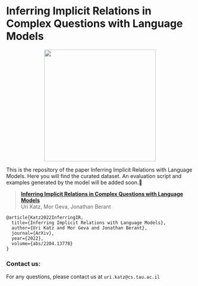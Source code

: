 # Inferring Implicit Relations in Complex Questions with Language Models

<p align="center">
        <img src="https://raw.githubusercontent.com/katzurik/katzurik.github.io/main/images/figure_1_png.png" height="300">
</p>


This is the repository of the paper Inferring Implicit Relations with Language Models. Here you will find the curated dataset. An evaluation script and examples generated by the model will be added soon.:sauropod:

> [**Inferring Implicit Relations in Complex Questions with Language Models**](https://arxiv.org/abs/2204.13778)<br/>
> Uri Katz, Mor Geva, Jonathan Berant<br/>

```
@article{Katz2022InferringIR,
  title={Inferring Implicit Relations with Language Models},
  author={Uri Katz and Mor Geva and Jonathan Berant},
  journal={ArXiv},
  year={2022},
  volume={abs/2204.13778}
}
```




### Contact us:
For any questions, please contact us at `uri.katz@cs.tau.ac.il`

